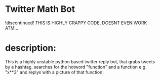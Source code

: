 # Twitter Math Bot
!discontinued!
THIS IS HIGHLY CRAPPY CODE, DOESNT EVEN WORK ATM...


# description:
This is a highly unstable python based twitter reply bot, that grabs tweets by a hashtag, searches for the hotword
"function" and a function e.g. "x**3" and replys with a picture of that function;
